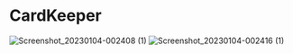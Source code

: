 # CardKeeper
![Screenshot_20230104-002408 (1)](https://user-images.githubusercontent.com/7356374/210504766-6e975066-cfae-4701-86f2-3d33db1ec9aa.png)
![Screenshot_20230104-002416 (1)](https://user-images.githubusercontent.com/7356374/210504773-7f26c6af-b565-4ee6-868b-774e79f3748f.png)
